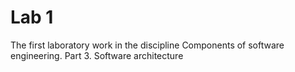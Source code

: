 # Lab 1
The first laboratory work in the discipline Components of software engineering. Part 3. Software architecture

